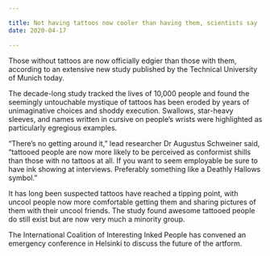 ```yaml
---

title: Not having tattoos now cooler than having them, scientists say
date: 2020-04-17

---
```


Those without tattoos are now officially edgier than those with them, according to an extensive new study published by the Technical University of Munich today.

The decade-long study tracked the lives of 10,000 people and found the seemingly untouchable mystique of tattoos has been eroded by years of unimaginative choices and shoddy execution. Swallows, star-heavy sleeves, and names written in cursive on people’s wrists were highlighted as particularly egregious examples.

“There’s no getting around it,” lead researcher Dr Augustus Schweiner said, “tattooed people are now more likely to be perceived as conformist shills than those with no tattoos at all. If you want to seem employable be sure to have ink showing at interviews. Preferably something like a Deathly Hallows symbol.”

It has long been suspected tattoos have reached a tipping point, with uncool people now more comfortable getting them and sharing pictures of them with their uncool friends. The study found awesome tattooed people do still exist but are now very much a minority group.

The International Coalition of Interesting Inked People has convened an emergency conference in Helsinki to discuss the future of the artform.